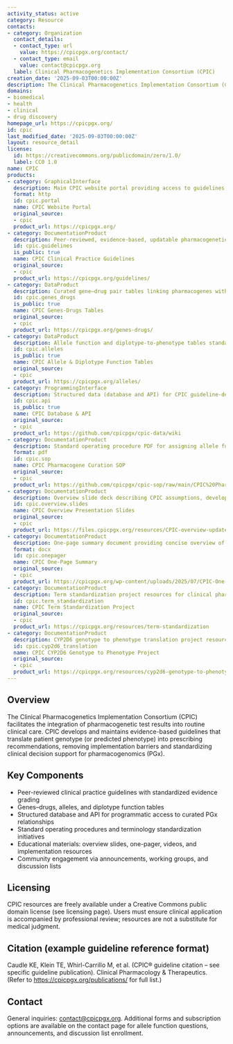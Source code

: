 ```yaml
---
activity_status: active
category: Resource
contacts:
- category: Organization
  contact_details:
  - contact_type: url
    value: https://cpicpgx.org/contact/
  - contact_type: email
    value: contact@cpicpgx.org
  label: Clinical Pharmacogenetics Implementation Consortium (CPIC)
creation_date: '2025-09-03T00:00:00Z'
description: The Clinical Pharmacogenetics Implementation Consortium (CPIC) creates, curates, and disseminates freely available, peer-reviewed, evidence-based, and updatable clinical practice guidelines that translate patient pharmacogenetic test results into actionable prescribing decisions. CPIC also publishes structured gene–drug annotations, allele function data, standardized terminology resources, and implementation tools (database, API, SOPs, educational materials) to accelerate pharmacogenomics in clinical care.
domains:
- biomedical
- health
- clinical
- drug discovery
homepage_url: https://cpicpgx.org/
id: cpic
last_modified_date: '2025-09-03T00:00:00Z'
layout: resource_detail
license:
  id: https://creativecommons.org/publicdomain/zero/1.0/
  label: CC0 1.0
name: CPIC
products:
- category: GraphicalInterface
  description: Main CPIC website portal providing access to guidelines, genes-drugs tables, alleles, publications, resources, and implementation information
  format: http
  id: cpic.portal
  name: CPIC Website Portal
  original_source:
  - cpic
  product_url: https://cpicpgx.org/
- category: DocumentationProduct
  description: Peer-reviewed, evidence-based, updatable pharmacogenetic clinical practice guidelines translating genotype into prescribing recommendations
  id: cpic.guidelines
  is_public: true
  name: CPIC Clinical Practice Guidelines
  original_source:
  - cpic
  product_url: https://cpicpgx.org/guidelines/
- category: DataProduct
  description: Curated gene–drug pair tables linking pharmacogenes with affected medications and guideline recommendations
  id: cpic.genes_drugs
  is_public: true
  name: CPIC Genes-Drugs Tables
  original_source:
  - cpic
  product_url: https://cpicpgx.org/genes-drugs/
- category: DataProduct
  description: Allele function and diplotype-to-phenotype tables standardized for clinical pharmacogenetic test result interpretation
  id: cpic.alleles
  is_public: true
  name: CPIC Allele & Diplotype Function Tables
  original_source:
  - cpic
  product_url: https://cpicpgx.org/alleles/
- category: ProgrammingInterface
  description: Structured data (database and API) for CPIC guideline-derived gene–drug relationships, allele function, and standardized terms
  id: cpic.api
  is_public: true
  name: CPIC Database & API
  original_source:
  - cpic
  product_url: https://github.com/cpicpgx/cpic-data/wiki
- category: DocumentationProduct
  description: Standard operating procedure PDF for assigning allele function and translating diplotypes to phenotypes
  format: pdf
  id: cpic.sop
  name: CPIC Pharmacogene Curation SOP
  original_source:
  - cpic
  product_url: https://github.com/cpicpgx/cpic-sop/raw/main/CPIC%20Pharmacogene%20Curation%20SOP.pdf
- category: DocumentationProduct
  description: Overview slide deck describing CPIC assumptions, development process, and implementation guidance (PowerPoint)
  id: cpic.overview.slides
  name: CPIC Overview Presentation Slides
  original_source:
  - cpic
  product_url: https://files.cpicpgx.org/resources/CPIC-overview-updates-02.2025.pptx
- category: DocumentationProduct
  description: One-page summary document providing concise overview of CPIC mission and guideline process (DOCX)
  format: docx
  id: cpic.onepager
  name: CPIC One-Page Summary
  original_source:
  - cpic
  product_url: https://cpicpgx.org/wp-content/uploads/2025/07/CPIC-One-Page-CLEAN.docx
- category: DocumentationProduct
  description: Term standardization project resources for clinical pharmacogenetic test result terminology
  id: cpic.term_standardization
  name: CPIC Term Standardization Project
  original_source:
  - cpic
  product_url: https://cpicpgx.org/resources/term-standardization
- category: DocumentationProduct
  description: CYP2D6 genotype to phenotype translation project resources
  id: cpic.cyp2d6_translation
  name: CPIC CYP2D6 Genotype to Phenotype Project
  original_source:
  - cpic
  product_url: https://cpicpgx.org/resources/cyp2d6-genotype-to-phenotype-standardization-project/
---
```


## Overview

The Clinical Pharmacogenetics Implementation Consortium (CPIC) facilitates the integration of pharmacogenetic test results into routine clinical care. CPIC develops and maintains evidence-based guidelines that translate patient genotype (or predicted phenotype) into prescribing recommendations, removing implementation barriers and standardizing clinical decision support for pharmacogenomics (PGx).

## Key Components

- Peer-reviewed clinical practice guidelines with standardized evidence grading
- Genes–drugs, alleles, and diplotype function tables
- Structured database and API for programmatic access to curated PGx relationships
- Standard operating procedures and terminology standardization initiatives
- Educational materials: overview slides, one-pager, videos, and implementation resources
- Community engagement via announcements, working groups, and discussion lists

## Licensing

CPIC resources are freely available under a Creative Commons public domain license (see licensing page). Users must ensure clinical application is accompanied by professional review; resources are not a substitute for medical judgment.

## Citation (example guideline reference format)

Caudle KE, Klein TE, Whirl-Carrillo M, et al. (CPIC® guideline citation – see specific guideline publication). Clinical Pharmacology & Therapeutics. (Refer to https://cpicpgx.org/publications/ for full list.)

## Contact

General inquiries: contact@cpicpgx.org. Additional forms and subscription options are available on the contact page for allele function questions, announcements, and discussion list enrollment.
